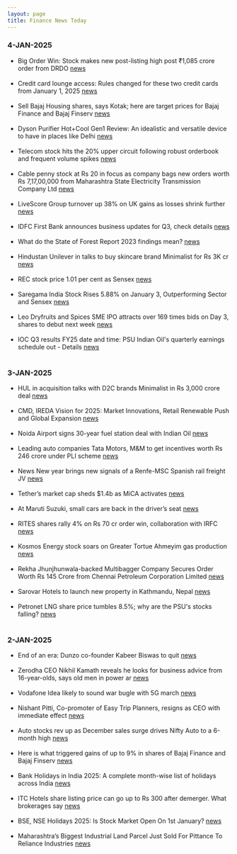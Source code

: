 ```yaml
---
layout: page
title: Finance News Today
---
```


### 4-JAN-2025

- Big Order Win: Stock makes new post-listing high post ₹1,085 crore order from DRDO [news](https://www.cnbctv18.com/market/afcons-infra-share-price-1085-crore-order-win-from-drdo-shapoorji-pallonji-group-outlook-ipo-19534017.htm) <br/><br/> 	
- Credit card lounge access: Rules changed for these two credit cards from January 1, 2025 [news](https://m.economictimes.com/wealth/spend/credit-card-lounge-access-rules-changed-for-these-two-credit-cards-from-january-1-2025/articleshow/116887539.cms) <br/><br/> 	
- Sell Bajaj Housing shares, says Kotak; here are target prices for Bajaj Finance and Bajaj Finserv [news](https://www.businesstoday.in/markets/company-stock/story/sell-bajaj-housing-shares-says-kotak-here-are-target-prices-for-bajaj-finance-and-bajaj-finserv-459448-2025-01-03) <br/><br/> 	
- Dyson Purifier Hot+Cool Gen1 Review: An idealistic and versatile device to have in places like Delhi [news](https://www.thehindu.com/sci-tech/technology/gadgets/dyson-purifier-hotcool-gen1-review-an-idealistic-and-versatile-device-to-have-in-places-like-delhi/article69056799.ece) <br/><br/> 	
- Telecom stock hits the 20% upper circuit following robust orderbook and frequent volume spikes [news](https://tradebrains.in/features/telecom-stock-hits-the-20-upper-circuit-following-robust-orderbook-and-frequent-volume-spikes/) <br/><br/> 	
- Cable penny stock at Rs 20 in focus as company bags new orders worth Rs 7,17,00,000 from Maharashtra State Electricity Transmission Company Ltd [news](https://www.dsij.in/dsijarticledetail/cable-penny-stock-at-rs-20-in-focus-as-company-bags-new-orders-worth-rs-71700000-from-maharashtra-state-electricity-transmission-company-ltd-id001-45490) <br/><br/> 	
- LiveScore Group turnover up 38% on UK gains as losses shrink further [news](https://www.egr.global/intel/news/livescore-group-turnover-up-38-on-uk-gains-as-losses-shrink-further/) <br/><br/> 	
- IDFC First Bank announces business updates for Q3, check details [news](https://www.businesstoday.in/markets/company-stock/story/idfc-first-bank-announces-business-updates-for-q3-check-details-459492-2025-01-03) <br/><br/> 	
- What do the State of Forest Report 2023 findings mean? [news](https://www.thehindu.com/sci-tech/energy-and-environment/what-do-the-state-of-forest-report-2023-findings-mean-explained/article69045865.ece) <br/><br/> 	
- Hindustan Unilever in talks to buy skincare brand Minimalist for Rs 3K cr [news](https://www.business-standard.com/companies/news/hindustan-unilever-in-talks-to-buy-skincare-brand-minimalist-for-rs-3k-cr-125010300966_1.html) <br/><br/> 	
- REC stock price 1.01 per cent as Sensex [news](https://m.economictimes.com/markets/stocks/stock-watch/rec-stock-price-1-01-per-cent-as-sensex/articleshow/116902701.cms) <br/><br/> 	
- Saregama India Stock Rises 5.88% on January 3, Outperforming Sector and Sensex [news](https://www.marketsmojo.com/news/stocks-in-action/saregama-india-stock-rises-5-88-on-january-3-outperforming-sector-and-sensex-322500) <br/><br/> 	
- Leo Dryfruits and Spices SME IPO attracts over 169 times bids on Day 3, shares to debut next week [news](https://www.moneycontrol.com/news/business/ipo/leo-dryfruits-and-spices-sme-ipo-attracts-over-169-times-bids-on-day-3-shares-to-debut-next-week-12903023.html) <br/><br/> 	
- IOC Q3 results FY25 date and time: PSU Indian Oil's quarterly earnings schedule out - Details [news](https://www.etnownews.com/markets/ioc-q3-results-fy25-date-and-time-psu-indian-oils-quarterly-earnings-schedule-out-details-article-116883157) <br/><br/> 	

### 3-JAN-2025

- HUL in acquisition talks with D2C brands Minimalist in Rs 3,000 crore deal [news](https://m.economictimes.com/tech/technology/hul-in-acquisition-talks-with-d2c-brands-minimalist-in-rs-3000-crore-deal/articleshow/116915990.cms) <br/><br/> 	
- CMD, IREDA Vision for 2025: Market Innovations, Retail Renewable Push and Global Expansion [news](https://pib.gov.in/PressReleaseIframePage.aspx?PRID=2089202) <br/><br/> 	
- Noida Airport signs 30-year fuel station deal with Indian Oil [news](https://energy.economictimes.indiatimes.com/news/oil-and-gas/noida-airport-signs-30-year-fuel-station-deal-with-indian-oil/116879890) <br/><br/> 	
- Leading auto companies Tata Motors, M&M to get incentives worth Rs 246 crore under PLI scheme [news](https://www.moneycontrol.com/news/business/companies/leading-auto-companies-tata-motors-m-m-to-get-incentives-worth-rs-246-crore-under-pli-scheme-12902127.html) <br/><br/> 	
- News New year brings new signals of a Renfe-MSC Spanish rail freight JV [news](https://theloadstar.com/new-year-brings-new-signals-of-a-renfe-msc-spanish-rail-freight-jv/) <br/><br/> 	
- Tether’s market cap sheds $1.4b as MiCA activates [news](https://crypto.news/tethers-market-cap-sheds-1-4b-as-mica-activates/) <br/><br/> 	
- At Maruti Suzuki, small cars are back in the driver’s seat [news](https://www.livemint.com/market/mark-to-market/maruti-suzuki-share-price-small-car-sales-suvs-premium-cars-rural-demand-automakers-auto-sector-price-hikes-11735809132657.html) <br/><br/> 	
- RITES shares rally 4% on Rs 70 cr order win, collaboration with IRFC [news](https://m.economictimes.com/markets/stocks/news/rites-shares-rally-4-on-rs-70-cr-order-win-collaboration-with-irfc/articleshow/116904932.cms) <br/><br/> 	
- Kosmos Energy stock soars on Greater Tortue Ahmeyim gas production [news](https://in.investing.com/news/stock-market-news/kosmos-energy-stock-soars-on-greater-tortue-ahmeyim-gas-production-93CH-4595492) <br/><br/> 	
- Rekha Jhunjhunwala-backed Multibagger Company Secures Order Worth Rs 145 Crore from Chennai Petroleum Corporation Limited [news](https://www.dsij.in/dsijarticledetail/rekha-jhunjhunwala-backed-multibagger-company-secures-order-worth-rs-145-crore-from-chennai-petroleum-corporation-limited-id001-45418) <br/><br/> 	
- Sarovar Hotels to launch new property in Kathmandu, Nepal [news](https://finance.yahoo.com/news/sarovar-hotels-launch-property-kathmandu-155538928.html) <br/><br/> 	
- Petronet LNG share price tumbles 8.5%; why are the PSU's stocks falling? [news](https://www.business-standard.com/markets/news/petronet-lng-share-price-tumbles-7-why-are-the-psu-s-stocks-falling-125010200263_1.html) <br/><br/> 	

### 2-JAN-2025

- End of an era: Dunzo co-founder Kabeer Biswas to quit [news](https://www.moneycontrol.com/news/business/startup/end-of-an-era-dunzo-co-founder-kabeer-biswas-to-quit-12902324.html) <br/><br/> 	
- Zerodha CEO Nikhil Kamath reveals he looks for business advice from 16-year-olds, says old men in power ar [news](https://m.economictimes.com/magazines/panache/zerodha-ceo-nikhil-kamath-reveals-he-looks-for-business-advice-from-16-year-olds-says-old-men-in-power-are-out-of-touch/articleshow/116850002.cms) <br/><br/> 	
- Vodafone Idea likely to sound war bugle with 5G march [news](https://m.economictimes.com/industry/telecom/telecom-news/vodafone-idea-likely-to-sound-war-bugle-with-5g-march/articleshow/116863195.cms) <br/><br/> 	
- Nishant Pitti, Co-promoter of Easy Trip Planners, resigns as CEO with immediate effect [news](https://www.cnbctv18.com/market/nishant-pitti-easy-trip-planners-ease-my-trip-ceo-resigns-stake-sale-block-deal-share-price-reaction-19532728.htm) <br/><br/> 	
- Auto stocks rev up as December sales surge drives Nifty Auto to a 6-month high [news](https://www.moneycontrol.com/news/business/markets/auto-stocks-rev-up-as-december-sales-surge-drives-nifty-auto-to-a-6-month-high-12902019.html) <br/><br/> 	
- Here is what triggered gains of up to 9% in shares of Bajaj Finance and Bajaj Finserv [news](https://www.cnbctv18.com/market/bajaj-finance-bajaj-finserv-share-price-top-nifty-50-gainers-target-citi-positive-aum-nim-q3-returns-19533355.htm) <br/><br/> 	
- Bank Holidays in India 2025: A complete month-wise list of holidays across India [news](https://indianexpress.com/article/when-is/bank-holidays-in-india-2025-a-complete-month-wise-list-of-holidays-9755797/) <br/><br/> 	
- ITC Hotels share listing price can go up to Rs 300 after demerger. What brokerages say [news](https://m.economictimes.com/markets/stocks/news/itc-hotels-share-listing-price-can-go-up-to-rs-300-after-demerger-what-brokerages-say/articleshow/116874217.cms) <br/><br/> 	
- BSE, NSE Holidays 2025: Is Stock Market Open On 1st January? [news](https://www.news18.com/business/markets/stock-market-holidays-2025-jan-1-nse-bse-new-year-9174112.html) <br/><br/> 	
- Maharashtra’s Biggest Industrial Land Parcel Just Sold For Pittance To Reliance Industries [news](https://www.ndtvprofit.com/business/reliance-navi-mumbai-iia-stake-land-deal) <br/><br/> 	